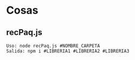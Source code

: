 # Cosas


## recPaq.js
``` 
Uso: node recPaq.js #NOMBRE_CARPETA
Salida: npm i #LIBRERIA1 #LIBRERIA2 #LIBRERIA3
```